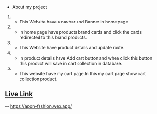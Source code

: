- About my project

1. - This Website have a navbar and Banner in home page
2. - In home page have products brand cards and click the cards redirected to this brand products.
3. - This Website have product details and update route.
4. - In product details have Add cart button and when click this button this product will save in cart collection in database.
5. - This website have my cart page.In this my cart page show cart collection product.

## [Live Link](https://apon-fashion.web.app/)

-- https://apon-fashion.web.app/
